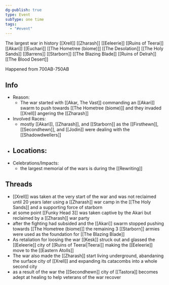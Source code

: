 ```yaml
---
dg-publish: true
type: Event
subType: one time
tags:
  - "#event"
---
```

The largest war in history
[[Xrell]] [[Zharash]] [[Eeleerie]] [[Ruins of Teerai]] [[Akari]] [[Euchari]] [[The Hometree (biome)]] [[The Desolation]] [[The Holy Sands]] [[Barrens]] [[Starborn]]  [[The Blazing Blade]] [[Ruins of Delrah]] [[The Blood Desert]]

Happened from 700AB-750AB

## Info
- Reason:
	- The war started with [[Akar, The Vast]] commanding an [[Akari]] swarm to push towards [[The Hometree (biome)]] and they invaded [[Xrell]] angering the [[Zharash]]
- Involved Races:
	- mostly [[Akari]], [[Zharash]], and [[Starborn]] as the [[Firsthewn]], [[Secondhewn]], and [[Jodin]] were dealing with the [[Shadowdwellers]]
- Locations:
	- 
- Celebrations/Impacts:
	- the largest  memorial of the wars is during the [[Rewriting]]
## Threads
- [[Xrell]] was taken at the very start of the war and was not reclaimed until 20 years later using a [[Zharash]] war camp in the [[The Holy Sands]] and a supporting force of starborn
- at some point [[Funky Head 3]] was taken captive by the Akari but reclaimed by a [[Zharash]] war party 
- after the fighting had subsided and the [[Akari]] swarm stopped pushing towards [[The Hometree (biome)]] the remaining 3 [[Starborn]] armies were used as the foundation for [[The Blazing Blade]] 
- As retaliation for loosing the war [[Kesk]] struck out and glassed the [[Eeleerie]] city of [[Ruins of Teerai|Teerai]] making the [[Eeleerie]] move to the [[Eastern Atolls]]
- The war also made the [[Zharash]] start living underground, abandaning the surface city of [[Xrell]] and expanding its catacombs into a whole second city
- as a result of the war the [[Secondhewn]] city of [[Tastora]] becomes adept at healing to help veterans of the war recover